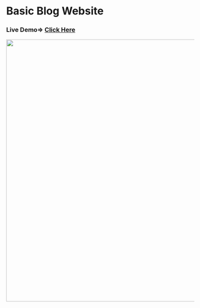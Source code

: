 # Basic Blog Website

### Live Demo=> <a href="https://sannidhya-kushwaha.github.io/Basic_Blog/">Click Here</a>

<img src="https://user-images.githubusercontent.com/73152930/101015912-14787980-358e-11eb-8be6-f0cc73e1fc3e.png" width="700">
